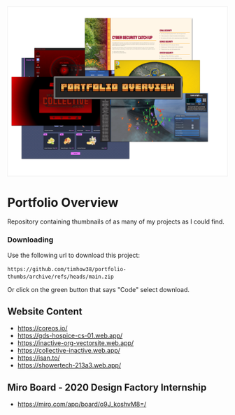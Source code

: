 <div align="center">
  <img src="/ReadMe-Assets/readme-img.png" alt="Thumbnail" />
</div>

# Portfolio Overview

Repository containing thumbnails of as many of my projects as I could find.

### Downloading

Use the following url to download this project: 

`https://github.com/timhow38/portfolio-thumbs/archive/refs/heads/main.zip`

Or click on the green button that says "Code" select download.

## Website Content

  - https://coreos.io/
  - https://gds-hospice-cs-01.web.app/
  - https://inactive-org-vectorsite.web.app/
  - https://collective-inactive.web.app/
  - https://isan.to/
  - https://showertech-213a3.web.app/

## Miro Board - 2020 Design Factory Internship
  - https://miro.com/app/board/o9J_koshvM8=/

